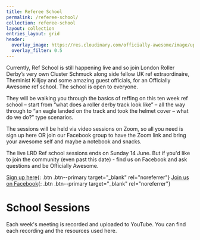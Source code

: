 ```yaml
---
title: Referee School
permalink: /referee-school/
collection: referee-school
layout: collection
entries_layout: grid
header:
  overlay_image: https://res.cloudinary.com/officially-awesome/image/upload/c_lfill,f_auto,g_auto,h_360,q_auto,w_1280/officially-awesome/photos/P4160423_ljqqsi.jpg
  overlay_filter: 0.5
---
```


Currently, Ref School is still happening live and so join London Roller Derby’s very own Cluster Schmuck along side fellow UK ref extraordinaire, Theminist Killjoy and some amazing guest officials, for an Officially Awesome ref school. The school is open to everyone.

They will be walking you through the basics of reffing on this ten week ref school – start from “what does a roller derby track look like” – all the way through to “an eagle landed on the track and took the helmet cover – what do we do?” type scenarios.

The sessions will be held via video sessions on Zoom, so all you need is sign up here OR join our Facebook group to have the Zoom link and bring your awesome self and maybe a notebook and snacks.

The live LRD Ref school sessions ends on Sunday 14 June. But if you'd like to join the community (even past this date) - find us on Facebook and ask questions and be Officially Awesome.

[Sign up here<i class="fas fa-external-link-alt"></i>](https://docs.google.com/forms/d/e/1FAIpQLSf4blUxF2OF5vlTdtFy882sEqwIacVIbiw8ndfZjCKLby4tBw/viewform){: .btn .btn--primary target="_blank" rel="noreferrer"} [Join us on Facebook<i class="fas fa-external-link-alt"></i>](https://www.facebook.com/groups/LRDRefSchool/){: .btn .btn--primary target="_blank" rel="noreferrer"}

# School Sessions

Each week's meeting is recorded and uploaded to YouTube. You can find each recording and the resources used here.
